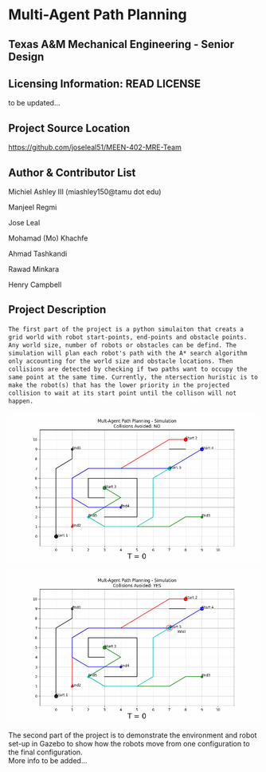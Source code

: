 # Multi-Agent Path Planning
## Texas A&M Mechanical Engineering - Senior Design

## Licensing Information: READ LICENSE

to be updated...

## Project Source Location
https://github.com/joseleal51/MEEN-402-MRE-Team

## Author & Contributor List

Michiel Ashley III        (miashley150@tamu dot edu)

Manjeel Regmi

Jose Leal

Mohamad (Mo) Khachfe

Ahmad Tashkandi

Rawad Minkara

Henry Campbell

## Project Description

    The first part of the project is a python simulaiton that creats a grid world with robot start-points, end-points and obstacle points. Any world size, number of robots or obstacles can be defind. The simulation will plan each robot's path with the A* search algorithm only accounting for the world size and obstacle locations. Then collisions are detected by checking if two paths want to occupy the same point at the same time. Currently, the ntersection huristic is to make the robot(s) that has the lower priority in the projected collision to wait at its start point until the collison will not happen.

![alt text](https://github.com/joseleal51/MEEN-402-MRE-Team/blob/master/show_collision_FINAL_NO.gif?raw=true)

![alt text](https://github.com/joseleal51/MEEN-402-MRE-Team/blob/master/show_collision_FINAL_YES.gif?raw=true)

The second part of the project is to demonstrate the environment and robot set-up in Gazebo to show how the robots move from one configuration to the final configuration.  
More info to be added...
